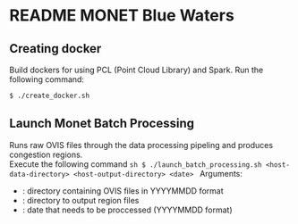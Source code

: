 # README MONET Blue Waters

## Creating docker 
Build dockers for using PCL (Point Cloud Library) and Spark. Run the following command:
```sh
$ ./create_docker.sh
```

## Launch Monet Batch Processing 
Runs raw OVIS files through the data processing pipeling and produces congestion regions.  
Execute the following command
        ```sh
        $ ./launch_batch_processing.sh <host-data-directory> <host-output-directory> <date>
        ```
Arguments:
* <host-data-directory> : directory containing OVIS files in YYYYMMDD format
* <host-output-directory>: directory to output region files
* <date> : date that needs to be proccessed (YYYYMMDD format)



